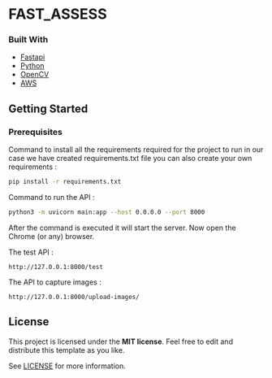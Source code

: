 # FAST_ASSESS

### Built With

- [Fastapi](https://github.com/tiangolo/fastapi)
- [Python](https://www.python.org/)
- [OpenCV](https://aws.amazon.com/)
- [AWS](https://pypi.org/project/opencv-python/)

## Getting Started

### Prerequisites

Command to install all the requirements required for the project to run in our case we have created requirements.txt file you can also create your own requirements :

```sh
pip install -r requirements.txt
```

Command to run the API :

```sh
python3 -m uvicorn main:app --host 0.0.0.0 --port 8000
```
After the command is executed it will start the server.
Now open the Chrome (or any) browser.

The test API :

```
http://127.0.0.1:8000/test
```

The API to capture images :

```
http://127.0.0.1:8000/upload-images/
```

## License

This project is licensed under the **MIT license**. Feel free to edit and distribute this template as you like.

See [LICENSE](LICENSE) for more information.
